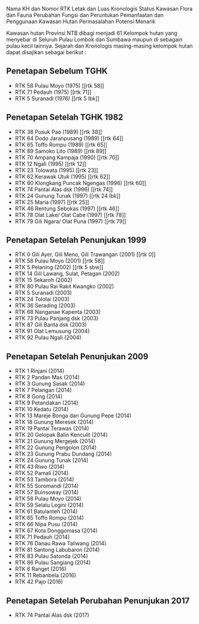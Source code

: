 Nama KH dan Nomor RTK
Letak dan Luas
Kronologis Status Kawasan
Flora dan Fauna
Perubahan Fungsi dan Peruntukan
Pemanfaatan dan Penggunaan Kawasan Hutan
Permasalahan
Potensi Menarik

Kawasan hutan Provinsi NTB dibagi menjadi 61 Kelompok hutan yang menyebar di Seluruh Pulau Lombok dan Sumbawa maupun di sebagain pulau kecil lainnya. Sejarah dan Kronologis masing-masing kelompok hutan dapat disajikan sebagai berikut :

## Penetapan Sebelum TGHK
- RTK 58 Pulau Moyo (1975) [[rtk 58]]
- RTK 71 Pedauh (1975) [[rtk 71]]
- RTK 5 Suranadi (1976) [[rtk 5 lbk]]
## Penetapan Setelah TGHK 1982
- RTK 38 Pusuk Pao (1989) [[rtk 38]]
- RTK 64 Dodo Jaranpusang (1989) [[rtk 64]]
- RTK 65 Toffo Rompu (1989) [[rtk 65]]
- RTK 89 Samoko Lito (1989) [[rtk 89]]
- RTK 70 Ampang Kampaja (1990) [[rtk 70]]
- RTK 12 Ngali (1995) [[rtk 12]]
- RTK 23 Tolowata (1995) [[rtk 23]]
- RTK 62 Kerawak Utuk (1995) [[rtk 62]]
- RTK 60 Klongkang Puncak Ngengas (1996) [[rtk 60]]
- RTK 74 Pantai Alas dsk (1996) [[rtk 74]]
- RTK 24 Gunung Tunak (1997) [[rtk 24 lbk]]
- RTK 25 Maria (1997) [[rtk 25]]
- RTK 46 Rentung Sebokas (1997) [[rtk 46]]
- RTK 78 Olat Lake/ Olat Cabe (1997) [[rtk 78]]
- RTK 79 Gili Ngara/ Olat Puna (1997) [[rtk 79]]
## Penetapan Setelah Penunjukan 1999
- RTK 0 Gili Ayer, Gili Meno, Gili Trawangan (2001) [[rtk 0]]
- RTK 58 Pulau Moyo (2001) [[rtk 58]]
- RTK 5 Pelaning (2002) [[rtk 5 sbw]]
- RTK 14 Gili Lawang, Sulat, Petagan (2002)
- RTK 15 Sekaroh (2002)
- RTK 80 Pulau Rai Rakit Kwangko (2002)
- RTK 5 Suranadi (2003)
- RTK 24 Tololai (2003)
- RTK 36 Serading (2003)
- RTK 68 Nanganae Kapenta (2003)
- RTK 73 Pulau Panjang dsk (2003)
- RTK 87 Gili Banta dsk (2003)
- RTK 91 Olat Lemusung (2004)
- RTK 92 Pulau Ngali (2004)
## Penetapan Setelah Penunjukan 2009
- RTK 1 Rinjani (2014)
- RTK 2 Pandan Mas (2014)
- RTK 3 Gunung Sasak (2014)
- RTK 7 Pelangan (2014)
- RTK 8 Gong (2014)
- RTK 9 Petandakan (2014)
- RTK 10 Kedatu (2014)
- RTK 13 Mareje Bonga dan Gunung Pepe (2014)
- RTK 18 Gunung Meresek (2014)
- RTK 19 Pantai Terawas (2014)
- RTK 20 Gelopak Balin Kenculit (2014)
- RTK 21 Gunung Mergejek (2014)
- RTK 22 Gunung Pengolon (2014)
- RTK 23 Gunung Prabu Dundang (2014)
- RTK 24 Gunung Tunak (2014)
- RTK 43 Riwo (2014)
- RTK 52 Pamali (2014)
- RTK 53 Tambora (2014)
- RTK 55 Soromandi (2014)
- RTK 57 Buinsoway (2014)
- RTK 58 Pulau Moyo (2014)
- RTK 59 Selalu Legini (2014)
- RTK 61 Batulanteh (2014)
- RTK 65 Toffo Rompu (2014)
- RTK 66 Nipa Pusu (2014)
- RTK 67 Kota Donggomasa (2014)
- RTK 71 Pedauh (2014)
- RTK 76 Danau Rawa Taliwang (2014)
- RTK 81 Santong Labubaron (2014)
- RTK 83 Pulau Satonda (2014)
- RTK 86 Pulau Sangiang (2014)
- RTK 6 Ranget (2016)
- RTK 11 Rebanbela (2016)
- RTK 42 Pajo (2016)
## Penetapan Setelah Perubahan Penunjukan 2017
- RTK 74 Pantai Alas dsk (2017)